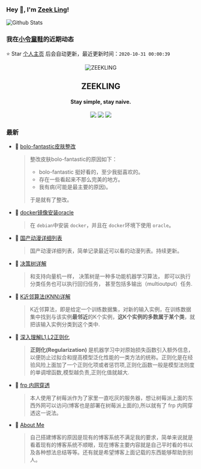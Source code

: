 ### Hey 👋, I'm [Zeek Ling](https://www.zeekling.cn)! 
![Github Stats](https://github-readme-stats.vercel.app/api?username=zeekling&show_icons=true) 
### 我在[小令童鞋](https://www.zeekling.cn)的近期动态

⭐️ Star [个人主页](https://github.com/zeekling/zeekling) 后会自动更新，最近更新时间：`2020-10-31 00:00:39`

<p align="center"><img alt="ZEEKLING" src="https://img.zeekling.cn/images/2020/02/23/logo.th.png"></p><h2 align="center">ZEEKLING
</h2>

<h4 align="center">Stay simple, stay naive.</h4>
<p align="center"><a title="ZEEKLING" target="_blank" href="https://github.com/zeekling/zeekling"><img src="https://img.shields.io/github/last-commit/zeekling/zeekling.svg?style=flat-square&color=FF9900"></a>
<a title="GitHub repo size in bytes" target="_blank" href="https://github.com/zeekling/zeekling"><img src="https://img.shields.io/github/repo-size/zeekling/zeekling.svg?style=flat-square"></a>
<a title="Hits" target="_blank" href="https://github.com/zeekling/hits"><img src="https://hits.b3log.org/zeekling/zeekling.svg"></a></p>

### 最新

* 📝 [bolo-fantastic皮肤整改](https://www.zeekling.cn/articles/2020/09/04/1599150574976.html) 
    > <p>整改皮肤bolo-fantastic的原因如下：</p>
    > <ul>
    > <li>bolo-fantastic 挺好看的，至少我挺喜欢的。</li>
    > <li>存在一些看起来不那么完美的地方。</li>
    > <li>我有病(可能是最主要的原因)。</li>
    > </ul>
    > <p>于是就有了整改。</p>
* 📝 [docker镜像安装oracle](https://www.zeekling.cn/articles/2020/10/29/1603902984323.html) 
    > <p>在 <code>debian</code>中安装 <code>docker</code>，并且在 <code>docker</code>环境下使用 <code>oracle</code>。</p>
* 📝 [国产动漫详细列表](https://www.zeekling.cn/articles/2019/06/26/1561562610986.html) 
    > <p>国产动漫详细列表，简单记录最近可以看的动漫列表。持续更新。</p>
* 📝 [决策树详解](https://www.zeekling.cn/articles/2019/07/20/1563605756560.html) 
    > <p>和支持向量机一样， 决策树是一种多功能机器学习算法， 即可以执行分类任务也可以执行回归任务， 甚至包括多输出（multioutput）任务.</p>
* 📝 [K近邻算法(KNN)详解](https://www.zeekling.cn/articles/2019/09/15/1568531141390.html) 
    > <p>K近邻算法，即是给定一个训练数据集，对新的输入实例，在训练数据集中找到与该实例<strong>最邻近</strong>的K个实例，<strong>这K个实例的多数属于某个类</strong>，就把该输入实例分类到这个类中.</p>
* 📝 [深入理解L1,L2正则化](https://www.zeekling.cn/articles/2019/09/22/1569160001367.html) 
    > <p><strong>正则化(Regularization)</strong> 是机器学习中对原始损失函数引入额外信息，以便防止过拟合和提高模型泛化性能的一类方法的统称。正则化是在经验风险上面加了一个正则化项或者惩罚项,正则化函数一般是模型法则度的单调增函数,模型越负责,正则化值就越大.</p>
* 📝 [frp 内网穿透](https://www.zeekling.cn/articles/2019/08/11/1565501357107.html) 
    > <p>本人使用了树莓派作为了家里一直吃灰的服务器，想让树莓派上面的东西外网可以访问(博客也是部署在树莓派上面的),所以就有了 frp 内网穿透这一说法。</p>
* 📝 [About Me](https://www.zeekling.cn/aboutMe.html) 
    > <p>自己搭建博客的原因是现有的博客系统不满足我的要求，简单来说就是看着现有的博客系统不顺眼，现在博客主要内容就是自己平时看的书以及各种想法总结等等。还有就是希望博客上面记载的东西能够帮助到别人。</p>




